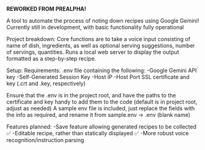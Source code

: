 **REWORKED FROM PREALPHA!**

A tool to automate the process of noting down recipes using Google Gemini!
Currently still in development, with basic functionality fully operational


Project breakdown:
Core functions are to take a voice input consisting of name of dish, ingredients, as well as optional serving suggestions, number of servings, quantities.
Runs a local web server to display the output formatted as a step-by-step recipe.

Setup:
Requirements: 
.env file containing the following:
  -Google Gemini API key
  -Self-Generated Session Key
  -Host IP
  -Host Port
SSL certificate and key (.crt and .key, respectively)

Ensure that the .env is in the project root, and have the paths to the certificate and key handy to add them to the code (default is in project root, adjust as needed)
A sample env file is included, just replace the fields with the info as required, and rename it from sample.env -> .env (blank name)

Features planned:
-Save feature allowing generated recipes to be collected ✅
-Editable recipe, rather than statically displayed ✅
-More robust voice recognition/instruction parsing 


